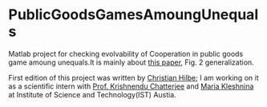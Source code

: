 # PublicGoodsGamesAmoungUnequals
Matlab project for checking evolvability of Cooperation in public goods game amoung unequals.It is mainly about [this paper](https://www.nature.com/articles/s41586-019-1488-5 "Social dilemas amoung unequals"), Fig. 2 generalization.

First edition of this project was written by [Christian Hilbe](http://web.evolbio.mpg.de/~hilbe/Welcome.html); I am working on it as a scientific intern with [Prof. Krishnendu Chatterjee](https://pub.ist.ac.at/~kchatterjee/) and [Maria Kleshnina](https://at.linkedin.com/in/maria-kleshnina-b84545129) at Institute of Science and Technology(IST) Austia.
